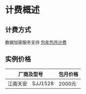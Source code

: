 # 计费概述

## 计费方式
数据加密服务支持 [包年包月计费](https://docs.jdcloud.com/cn/billing/subscription)

## 实例价格
<table>
  <thead>
    <tr>
      <th colspan="2">厂商及型号</th>
      <th>包月价格</th>
    </tr>
  </thead>
  <tbody>
    <tr>
      <td rowspan="1">江南天安</td>
      <td rowspan="1">SJJ1528</td>
      <td>2000元</td>
    </tr>
  </tbody>
</table>

